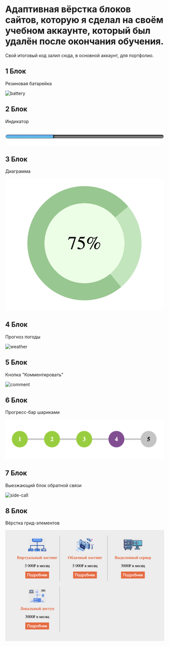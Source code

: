 # Адаптивная вёрстка блоков сайтов, которую я сделал на своём учебном аккаунте, который был удалён после окончания обучения.

Свой итоговый код залил сюда, в основной аккаунт, для портфолио.

## 1 Блок
Резиновая батарейка

![battery](https://github.com/user-attachments/assets/c77e340e-95d6-4d39-bdd1-f67ac5ea046f)

## 2 Блок
Индикатор

![Desktop screenshot](./screenshots/indicator.png)

## 3 Блок
Диаграмма

![Desktop screenshot](./screenshots/diagram.png)

## 4 Блок
Прогноз погоды

![weather](https://github.com/user-attachments/assets/e6907f46-8ef9-4d20-bbed-74c3baafbdd7)

## 5 Блок
Кнопка "Комментировать"

![comment](https://github.com/user-attachments/assets/33ef3ba6-dbb0-4b7a-ab7f-e749b95d4084)

## 6 Блок
Прогресс-бар шариками

![Desktop screenshot](./screenshots/progress-bar.png)

## 7 Блок
Выезжающий блок обратной связи 

![side-call](https://github.com/user-attachments/assets/1b715ce8-dabb-43ca-8b9c-1dfc2896e6b9)

## 8 Блок
Вёрстка грид-элементов

![Desktop screenshot](./screenshots/hosts.png)
